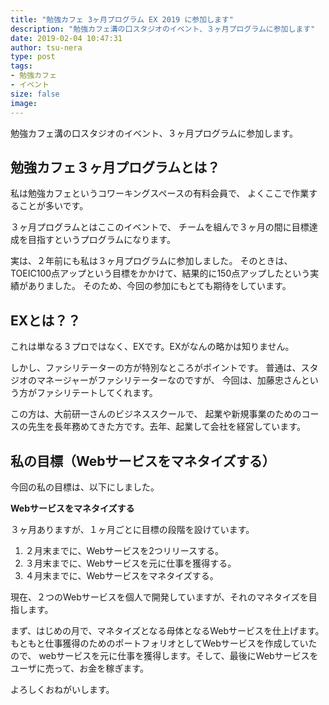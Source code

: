 ```yaml
---
title: "勉強カフェ 3ヶ月プログラム EX 2019 に参加します"
description: "勉強カフェ溝の口スタジオのイベント、３ヶ月プログラムに参加します"
date: 2019-02-04 10:47:31
author: tsu-nera
type: post
tags:
- 勉強カフェ
- イベント
size: false
image: 
---
```


勉強カフェ溝の口スタジオのイベント、３ヶ月プログラムに参加します。

## 勉強カフェ３ヶ月プログラムとは？

私は勉強カフェというコワーキングスペースの有料会員で、
よくここで作業することが多いです。

３ヶ月プログラムとはここのイベントで、
チームを組んで３ヶ月の間に目標達成を目指すというプログラムになります。

実は、２年前にも私は３ヶ月プログラムに参加しました。
そのときは、TOEIC100点アップという目標をかかけて、結果的に150点アップしたという実績がありました。
そのため、今回の参加にもとても期待をしています。

## EXとは？？

これは単なる３プロではなく、EXです。EXがなんの略かは知りません。

しかし、ファシリテーターの方が特別なところがポイントです。
普通は、スタジオのマネージャーがファシリテーターなのですが、
今回は、加藤忠さんという方がファシリテートしてくれます。

この方は、大前研一さんのビジネススクールで、
起業や新規事業のためのコースの先生を長年務めてきた方です。去年、起業して会社を経営しています。

## 私の目標（Webサービスをマネタイズする）

今回の私の目標は、以下にしました。

**Webサービスをマネタイズする**

３ヶ月ありますが、１ヶ月ごとに目標の段階を設けています。

1. ２月末までに、Webサービスを2つリリースする。
2. ３月末までに、Webサービスを元に仕事を獲得する。
3. ４月末までに、Webサービスをマネタイズする。

現在、２つのWebサービスを個人で開発していますが、それのマネタイズを目指します。

まず、はじめの月で、マネタイズとなる母体となるWebサービスを仕上げます。
もともと仕事獲得のためのポートフォリオとしてWebサービスを作成していたので、
webサービスを元に仕事を獲得します。そして、最後にWebサービスをユーザに売って、お金を稼ぎます。

よろしくおねがいします。
